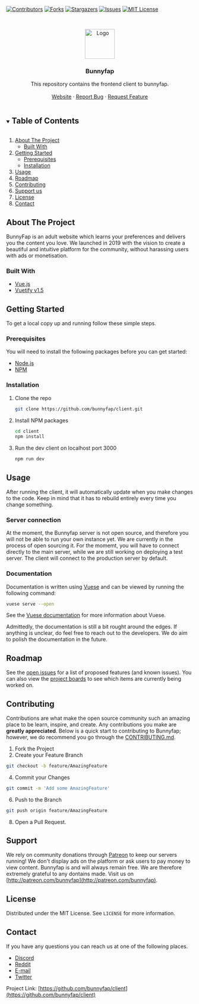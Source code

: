 
<!-- PROJECT SHIELDS -->
<!---
*** I'm using markdown "reference style" links for readability.
*** Reference links are enclosed in brackets [ ] instead of parentheses ( ).
*** See the bottom of this document for the declaration of the reference variables
*** for contributors-url, forks-url, etc. This is an optional, concise syntax you may use.
*** https://www.markdownguide.org/basic-syntax/#reference-style-links

[![LinkedIn][linkedin-shield]][linkedin-url]
--->
[![Contributors][contributors-shield]][contributors-url]
[![Forks][forks-shield]][forks-url]
[![Stargazers][stars-shield]][stars-url]
[![Issues][issues-shield]][issues-url]
[![MIT License][license-shield]][license-url]


<!-- PROJECT LOGO -->
<br />
<p align="center">
  <a href="https://github.com/bunnyfap/client">
    <img src="https://github.com/bunnyfap/client/blob/master/assets/images/bunnylove/bunnylove.png?raw=true" alt="Logo" width="80" height="80">
<!--     <img src="https://styles.redditmedia.com/t5_232vss/styles/communityIcon_5tt2aa0fahq41.png?width=256&s=a5acf63ee57b4e34a467b62dba28db4998b4a16c" alt="Logo" width="80" height="80"> -->
  </a>

  <h3 align="center">Bunnyfap</h3>

  <p align="center">
    This repository contains the frontend client to bunnyfap.
    <br />
    <br />
    <a href="https://www.bunnyfap.com">Website</a>
    ·
    <a href="https://github.com/bunnyfap/client/issues/new/choose">Report Bug</a>
    ·
    <a href="https://github.com/bunnyfap/client/issues/new/choose">Request Feature</a>
  </p>
</p>



<!-- TABLE OF CONTENTS -->
<details open="open">
  <summary><h2 style="display: inline-block">Table of Contents</h2></summary>
  <ol>
    <li>
      <a href="#about-the-project">About The Project</a>
      <ul>
        <li><a href="#built-with">Built With</a></li>
      </ul>
    </li>
    <li>
      <a href="#getting-started">Getting Started</a>
      <ul>
        <li><a href="#prerequisites">Prerequisites</a></li>
        <li><a href="#installation">Installation</a></li>
      </ul>
    </li>
    <li><a href="#usage">Usage</a></li>
    <li><a href="#roadmap">Roadmap</a></li>
    <li><a href="#contributing">Contributing</a></li>
    <li><a href="#support">Support us</a></li>
    <li><a href="#license">License</a></li>
    <li><a href="#contact">Contact</a></li>
<!--     <li><a href="#acknowledgements">Acknowledgements</a></li> -->
  </ol>
</details>



<!-- ABOUT THE PROJECT -->
## About The Project

<!--- [![Product Name Screen Shot][product-screenshot]](https://example.com) --->

BunnyFap is an adult website which learns your preferences and delivers you the content you love. We launched in 2019 with the vision to create a beautiful and intuitive platform for the community, without harassing users with ads or monetisation. 

### Built With

* [Vue.js](https://vuejs.org/)
* [Vuetify v1.5](https://v15.vuetifyjs.com/en)

<!-- GETTING STARTED -->
## Getting Started

To get a local copy up and running follow these simple steps.

### Prerequisites

You will need to install the following packages before you can get started:

* [Node.js](https://nodejs.org/en/)
* [NPM](https://www.npmjs.com/)

<!--- * npm
  ```sh
  npm install npm@latest -g
  ```
--->

### Installation

1. Clone the repo
   ```sh
   git clone https://github.com/bunnyfap/client.git
   ```
2. Install NPM packages
   ```sh
   cd client
   npm install
   ```
3. Run the dev client on localhost port 3000
   ```sh
   npm run dev
   ```


<!-- USAGE EXAMPLES -->
## Usage
After running the client, it will automatically update when you make changes to the code. Keep in mind that it has to rebuild entirely every time you change something. 

### Server connection
At the moment, the Bunnyfap server is not open source, and therefore you will not be able to run your own instance yet. We are currently in the process of open sourcing it. For the momemt, you will have to connect directly to the main server, while we are still working on deploying a test server. The client will connect to the production server by default. 

### Documentation
Documentation is written using [Vuese](https://vuese.org/) and can be viewed by running the following command:
   ```sh
   vuese serve --open
   ```
See the [Vuese documentation](https://vuese.org/cli/#quick-start) for more information about Vuese.

Admittedly, the documentation is still a bit rought around the edges. If anything is unclear, do feel free to reach out to the developers. We do aim to polish the documentation in the future. 

<!-- ROADMAP -->
## Roadmap

See the [open issues](https://github.com/bunnyfap/client/issues) for a list of proposed features (and known issues). You can also view the [project boards](https://github.com/bunnyfap/client/projects) to see which items are currently being worked on.

<!-- CONTRIBUTING -->
## Contributing

Contributions are what make the open source community such an amazing place to be learn, inspire, and create. Any contributions you make are **greatly appreciated**. Below is a quick start to contributing to Bunnyfap; however, we do recommend you go through the [CONTRIBUTING.md](https://github.com/bunnyfap/client/blob/master/CONTRIBUTING.md). 

1. Fork the Project
2. Create your Feature Branch
  ```sh
  git checkout -b feature/AmazingFeature
  ```
4. Commit your Changes 
  ```sh
  git commit -m 'Add some AmazingFeature'
  ```
6. Push to the Branch 
  ```sh
  git push origin feature/AmazingFeature
  ```
8. Open a Pull Request.

## Support
We rely on community donations through [Patreon](http://patreon.com/bunnyfap) to keep our servers running! We don't display ads on the platform or ask users to pay money to view content. Bunnyfap is and will always remain free. We are therefore extremely grateful to any dontains made. Visit us on [http://patreon.com/bunnyfap](http://patreon.com/bunnyfap). 

<!-- LICENSE -->
## License

Distributed under the MIT License. See `LICENSE` for more information.


<!-- CONTACT -->
## Contact
If you have any questions you can reach us at one of  the following places. 
* [Discord]()
* [Reddit](reddit.com/r/bunnyfap)
* [E-mail](info@bunnyfap.com)
* [Twitter](https://twitter.com/bunnyfap)

Project Link: [https://github.com/bunnyfap/client](https://github.com/bunnyfap/client)

<!-- ACKNOWLEDGEMENTS 
## Acknowledgements

* []()
* []()
* []()
-->




<!-- MARKDOWN LINKS & IMAGES -->
<!-- https://www.markdownguide.org/basic-syntax/#reference-style-links -->
[contributors-shield]: https://img.shields.io/github/contributors/github_username/repo.svg?style=for-the-badge
[contributors-url]: https://github.com/bunnyfap/client/repo/graphs/contributors
[forks-shield]: https://img.shields.io/github/forks/github_username/repo.svg?style=for-the-badge
[forks-url]: https://github.com/bunnyfap/client/repo/network/members
[stars-shield]: https://img.shields.io/github/stars/github_username/repo.svg?style=for-the-badge
[stars-url]: https://github.com/bunnyfap/client/repo/stargazers
[issues-shield]: https://img.shields.io/github/issues/github_username/repo.svg?style=for-the-badge
[issues-url]: https://github.com/bunnyfap/client/repo/issues
[license-shield]: https://img.shields.io/github/license/github_username/repo.svg?style=for-the-badge
[license-url]: https://github.com/bunnyfap/client/repo/blob/master/LICENSE.txt
[linkedin-shield]: https://img.shields.io/badge/-LinkedIn-black.svg?style=for-the-badge&logo=linkedin&colorB=555
[linkedin-url]: https://linkedin.com/in/github_username


<!---
# client

> 

## Build Setup

``` bash
# install dependencies
$ npm run install

# serve with hot reload at localhost:3000
$ npm run dev

# build for production and launch server
$ npm run build
$ npm run start

# generate static project
$ npm run generate
```
--->
